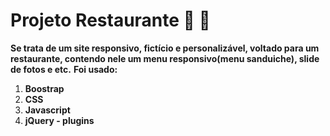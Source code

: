 # Projeto Restaurante :spaghetti: :pizza:

**Se trata de um site responsivo, fictício e personalizável, voltado para um restaurante, contendo nele um menu responsivo(menu sanduiche), slide de fotos e etc.**
**Foi usado:**
1. **Boostrap**
2. **CSS**
3. **Javascript**
4. **jQuery - plugins**

